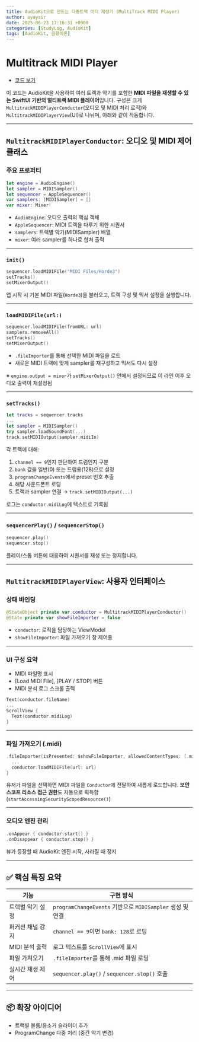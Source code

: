 ```yaml
---
title: AudioKit으로 만드는 다중트랙 미디 재생기 (MultiTrack MIDI Player)
author: ayaysir
date: 2025-06-23 17:16:31 +0900
categories: [StudyLog, AudioKit]
tags: [AudioKit, 음향이론]
---
```


# Multitrack MIDI Player

- [코드 보기](https://github.com/ayaysir/Swift-Playgrounds/blob/main/AudioKit%20Cookbook%20Copy/AudioKit%20Cookbook%20Copy/Recipe/Labs/MultitrackMIDIPlayer.swift)

이 코드는 AudioKit을 사용하여 여러 트랙과 악기를 포함한 **MIDI 파일을 재생할 수 있는 SwiftUI 기반의 멀티트랙 MIDI 플레이어**입니다.
구성은 크게 `MultitrackMIDIPlayerConductor`(오디오 및 MIDI 처리 로직)와 `MultitrackMIDIPlayerView`(UI)로 나뉘며, 아래와 같이 작동합니다.

---

## `MultitrackMIDIPlayerConductor`: 오디오 및 MIDI 제어 클래스

### 주요 프로퍼티

```swift
let engine = AudioEngine()
let sampler = MIDISampler()
let sequencer = AppleSequencer()
var samplers: [MIDISampler] = []
var mixer: Mixer!
```

* `AudioEngine`: 오디오 출력의 핵심 객체
* `AppleSequencer`: MIDI 트랙을 다루기 위한 시퀀서
* `samplers`: 트랙별 악기(MIDISampler) 배열
* `mixer`: 여러 sampler를 하나로 합쳐 출력

---

### `init()`

```swift
sequencer.loadMIDIFile("MIDI Files/Horde3")
setTracks()
setMixerOutput()
```

앱 시작 시 기본 MIDI 파일(`Horde3`)을 불러오고, 트랙 구성 및 믹서 설정을 실행합니다.

---

### `loadMIDIFile(url:)`

```swift
sequencer.loadMIDIFile(fromURL: url)
samplers.removeAll()
setTracks()
setMixerOutput()
```

* `.fileImporter`를 통해 선택한 MIDI 파일을 로드
* 새로운 MIDI 트랙에 맞게 sampler를 재구성하고 믹서도 다시 설정

※ `engine.output = mixer`가 `setMixerOutput()` 안에서 설정되므로 이 라인 이후 오디오 출력이 재설정됨

---

### `setTracks()`

```swift
let tracks = sequencer.tracks
...
let sampler = MIDISampler()
try sampler.loadSoundFont(...)
track.setMIDIOutput(sampler.midiIn)
```

각 트랙에 대해:

1. `channel == 9`인지 판단하여 드럼인지 구분
2. `bank` 값을 일반(0) 또는 드럼용(128)으로 설정
3. `programChangeEvents`에서 preset 번호 추출
4. 해당 사운드폰트 로딩
5. 트랙과 sampler 연결 → `track.setMIDIOutput(...)`

로그는 `conductor.midiLog`에 텍스트로 기록됨

---

### `sequencerPlay()` / `sequencerStop()`

```swift
sequencer.play()
sequencer.stop()
```

플레이/스톱 버튼에 대응하여 시퀀서를 재생 또는 정지합니다.

---

## `MultitrackMIDIPlayerView`: 사용자 인터페이스

### 상태 바인딩

```swift
@StateObject private var conductor = MultitrackMIDIPlayerConductor()
@State private var showFileImporter = false
```

* `conductor`: 로직을 담당하는 ViewModel
* `showFileImporter`: 파일 가져오기 창 제어용

---

### UI 구성 요약

* MIDI 파일명 표시
* \[Load MIDI File], \[PLAY / STOP] 버튼
* MIDI 분석 로그 스크롤 출력

```swift
Text(conductor.fileName)
...
ScrollView {
  Text(conductor.midiLog)
}
```

---

### 파일 가져오기 (.midi)

```swift
.fileImporter(isPresented: $showFileImporter, allowedContentTypes: [.midi]) { result in
  ...
  conductor.loadMIDIFile(url: url)
}
```

유저가 파일을 선택하면 MIDI 파일을 `Conductor`에 전달하여 새롭게 로드합니다.
**보안 스코프 리소스 접근 권한**도 자동으로 획득함 (`startAccessingSecurityScopedResource()`)

---

### 오디오 엔진 관리

```swift
.onAppear { conductor.start() }
.onDisappear { conductor.stop() }
```

뷰가 등장할 때 AudioKit 엔진 시작, 사라질 때 정지

---

## ✅ 핵심 특징 요약

| 기능         | 구현 방식                                            |
| ---------- | ------------------------------------------------ |
| 트랙별 악기 설정  | `programChangeEvents` 기반으로 `MIDISampler` 생성 및 연결 |
| 퍼커션 채널 감지  | `channel == 9`이면 `bank: 128`로 로딩                 |
| MIDI 분석 출력 | 로그 텍스트를 `ScrollView`에 표시                         |
| 파일 가져오기    | `.fileImporter`를 통해 .mid 파일 로딩                   |
| 실시간 재생 제어  | `sequencer.play()` / `sequencer.stop()` 호출       |

---

## 📦 확장 아이디어

* 트랙별 볼륨/음소거 슬라이더 추가
* ProgramChange 다중 처리 (중간 악기 변경)
